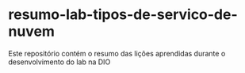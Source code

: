# resumo-lab-tipos-de-servico-de-nuvem
Este repositório contém o resumo das lições aprendidas durante o desenvolvimento do lab na DIO
